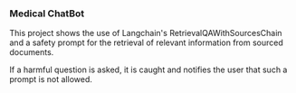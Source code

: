 ### **Medical ChatBot**

This project shows the use of Langchain's RetrievalQAWithSourcesChain and a safety prompt for the retrieval of relevant information from sourced documents.

If a harmful question is asked, it is caught and notifies the user that such a prompt is not allowed.